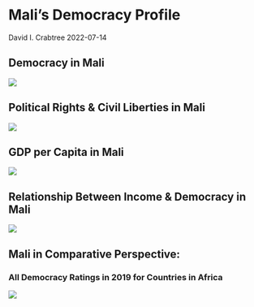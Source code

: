 Mali’s Democracy Profile
================
David I. Crabtree
2022-07-14

## Democracy in Mali

![](C:\Users\David\Desktop\PROGRA~1\FILESA~1\DEMOCR~1\reports\MALI_F~1/figure-gfm/Demscore-1.png)<!-- -->

## Political Rights & Civil Liberties in Mali

![](C:\Users\David\Desktop\PROGRA~1\FILESA~1\DEMOCR~1\reports\MALI_F~1/figure-gfm/Political%20Rights%20&%20Civil%20Libs-1.png)<!-- -->

## GDP per Capita in Mali

![](C:\Users\David\Desktop\PROGRA~1\FILESA~1\DEMOCR~1\reports\MALI_F~1/figure-gfm/GDP%20per%20Capita-1.png)<!-- -->

## Relationship Between Income & Democracy in Mali

![](C:\Users\David\Desktop\PROGRA~1\FILESA~1\DEMOCR~1\reports\MALI_F~1/figure-gfm/Income%20&%20Dem-1.png)<!-- -->

## Mali in Comparative Perspective:

### All Democracy Ratings in 2019 for Countries in Africa

![](C:\Users\David\Desktop\PROGRA~1\FILESA~1\DEMOCR~1\reports\MALI_F~1/figure-gfm/Democracy%20in%20Comparative%20Perspective-1.png)<!-- -->
